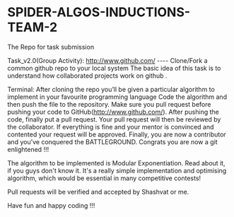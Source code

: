 # SPIDER-ALGOS-INDUCTIONS-TEAM-2
The Repo for task submission

Task_v2.0(Group Activity): http://www.github.com/ ---- Clone/Fork a common github repo to your local system The basic idea of this task is to understand how collaborated projects work on github .

Terminal: After cloning the repo you’ll be given a particular algorithm to implement in your favourite programming language Code the algorithm and then push the file to the repository. Make sure you pull request before pushing your code to GitHub(http://www.github.com/). After pushing the code, finally put a pull request. Your pull request will then be reviewed by the collaborator. If everything is fine and your mentor is convinced and contented your request will be approved. Finally, you are now a contributor and you’ve conquered the BATTLEGROUND. Congrats you are now a git enlightened !!!

The algorithm to be implemented is Modular Exponentiation. Read about it, if you guys don't know it. It's a really simple implementation and optimising algorithm, which would be essential in many competitive contests!

Pull requests will be verified and accepted by Shashvat or me.

Have fun and happy coding !!!
